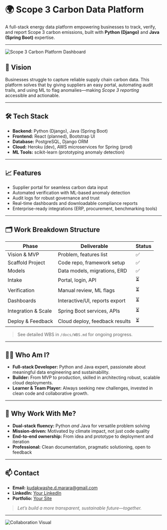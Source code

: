 # 🌍 Scope 3 Carbon Data Platform

A full-stack energy data platform empowering businesses to track, verify, and report Scope 3 carbon emissions, built with **Python (Django)** and **Java (Spring Boot)** expertise.

---

![Scope 3 Carbon Platform Dashboard](https://via.placeholder.com/700x220.png?text=Live+Carbon+Dashboard)

## 🚀 Vision

Businesses struggle to capture reliable supply chain carbon data. This platform solves that by giving suppliers an easy portal, automating audit trails, and using ML to flag anomalies—making *Scope 3 reporting* accessible and actionable.

---

## 🛠️ Tech Stack

- **Backend:** Python (Django), Java (Spring Boot)
- **Frontend:** React (planned), Bootstrap UI
- **Database:** PostgreSQL, Django ORM
- **Cloud:** Heroku (dev), AWS microservices for Spring (prod)
- **ML Tools:** scikit-learn (prototyping anomaly detection)

---

## 📈 Features

- Supplier portal for seamless carbon data input
- Automated verification with ML-based anomaly detection
- Audit logs for robust governance and trust
- Real-time dashboards and downloadable compliance reports
- Enterprise-ready integrations (ERP, procurement, benchmarking tools)

---

## 🗂️ Work Breakdown Structure

| Phase             | Deliverable                     | Status |
|-------------------|---------------------------------|--------|
| Vision & MVP      | Problem, features list          | ✅      |
| Scaffold Project  | Code repo, framework setup      | ✅      |
| Models            | Data models, migrations, ERD    | ✅      |
| Intake            | Portal, login, API              | ⏳      |
| Verification      | Manual review, ML flags         | ⏳      |
| Dashboards        | Interactive/UI, reports export  | ⏳      |
| Integration & Scale| Spring Boot services, APIs     | ⏳      |
| Deploy & Feedback | Cloud deploy, feedback results  | ⏳      |

> See detailed WBS in `/docs/WBS.md` for ongoing progress.

---

## 👩‍💻 Who Am I?

- **Full-stack Developer:** Python and Java expert, passionate about meaningful data engineering and sustainability.
- **Builder:** From MVP to production, skilled in architecting robust, scalable cloud deployments.
- **Learner & Team Player:** Always seeking new challenges, invested in clean code and collaborative growth.

---

## 👔 Why Work With Me?

- **Dual-stack fluency:** Python *and* Java for versatile problem solving
- **Mission-driven:** Motivated by climate impact, not just code quality
- **End-to-end ownership:** From idea and prototype to deployment and iteration
- **Professional:** Clean documentation, pragmatic solutioning, open to feedback

---

## 📫 Contact

- **Email:** kudakwashe.d.marara@gmail.com
- **LinkedIn:** [Your LinkedIn](www.linkedin.com/in/kudakwashe-marara)
- **Portfolio:** [Your Site](https://github.com/kmarara)

> *Let’s build a more transparent, sustainable future—together.*

---

![Collaboration Visual](https://via.placeholder.com/400x120.png?text=Collaboration+and+Sustainability)


